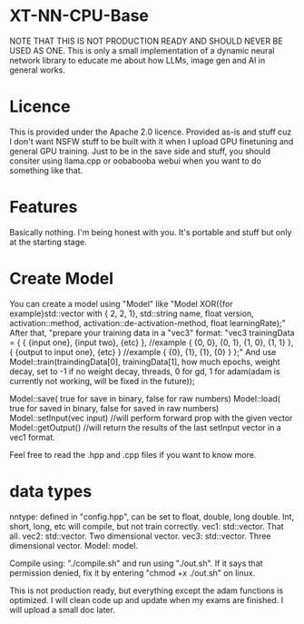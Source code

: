 # XT-NN-CPU-Base
NOTE THAT THIS IS NOT PRODUCTION READY AND SHOULD NEVER BE USED AS ONE. This is only a small implementation of a dynamic neural network library to educate me about how LLMs, image gen and AI in general works.

# Licence
This is provided under the Apache 2.0 licence. Provided as-is and stuff cuz I don't want NSFW stuff to be built with it when I upload GPU finetuning and general GPU training. Just to be in the save side and stuff, you should consiter using llama.cpp or oobabooba webui when you want to do something like that.

# Features
Basically nothing. I'm being honest with you. It's portable and stuff but only at the starting stage.

# Create Model
You can create a model using "Model" like "Model XOR({for example}std::vector<long int> with { 2, 2, 1}, std::string name, float version, activation::method, activation::de-activation-method, float learningRate);"
After that, "prepare your training data in a "vec3" format:
"vec3 trainingData = 
{
  { {input one}, {input two}, {etc} }, //example { {0, 0}, {0, 1}, {1, 0}, {1, 1} }, 
  { {output to input one}, {etc} } //example { {0}, {1}, {1}, {0} }
};"
And use Model::train(traindingData[0], trainingData[1], how much epochs, weight decay, set to -1 if no weight decay, threads, 0 for gd, 1 for adam(adam is currently not working, will be fixed in the future));

Model::save( true for save in binary, false for raw numbers)
Model::load( true for saved in binary, false for saved in raw numbers)
Model::setInput(vec input) //will perform forward prop with the given vector
Model::getOutput() //will return the results of the last setInput vector in a vec1 format.

Feel free to read the .hpp and .cpp files if you want to know more.

# data types
nntype: defined in "config.hpp", can be set to float, double, long double. Int, short, long, etc will compile, but not train correctly.
vec1: std::vector<nntype>. That all.
vec2: std::vector<vec1>. Two dimensional vector.
vec3: std::vector<vec2>. Three dimensional vector.
Model: model.

Compile using: "./compile.sh" and run using "./out.sh". If it says that permission denied, fix it by entering "chmod +x ./out.sh" on linux.

This is not production ready, but everything except the adam functions is optimized. I will clean code up and update when my exams are finished. I will upload a small doc later.
